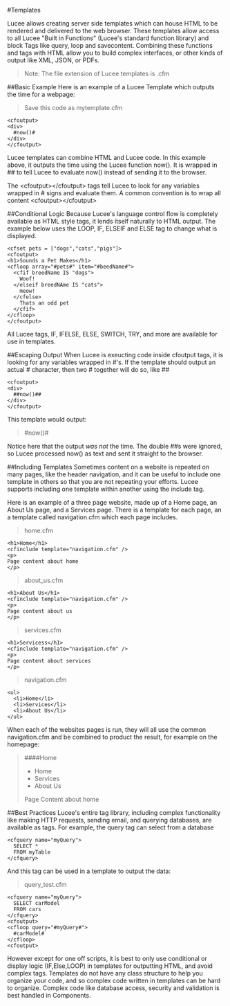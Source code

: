 #Templates

Lucee allows creating server side templates which can house HTML to be rendered and delivered to the web browser. These templates allow access to all Lucee "Built in Functions" (Lucee's standard function library) and block Tags like query, loop and savecontent. Combining these functions and tags with HTML allow you to build complex interfaces, or other kinds of output like XML, JSON, or PDFs. 

>Note: The file extension of Lucee templates is .cfm

##Basic Example
Here is an example of a Lucee Template which outputs the time for a webpage:


>Save this code as mytemplate.cfm
```
<cfoutput>
<div>
  #now()#
</div>
</cfoutput>
```

Lucee templates can combine HTML and Lucee code. In this example above, it outputs the time using the Lucee function now(). It is wrapped in ## to tell Lucee to evaluate now() instead of sending it to the browser.

The &lt;cfoutput&gt;&lt;/cfoutput&gt; tags tell Lucee to look for any variables wrapped in # signs and evaluate them. A common convention is to wrap all content &lt;cfoutput&gt;&lt;/cfoutput&gt; 


##Conditional Logic
Because Lucee's language control flow is completely available as HTML style tags, it lends itself naturally to HTML output. The example below uses the LOOP, IF, ELSEIF and ELSE tag to change what is displayed.

```
<cfset pets = ["dogs","cats","pigs"]>
<cfoutput>
<h1>Sounds a Pet Makes</h1>
<cfloop array="#pets#" item="#beedName#">
  <cfif breedName IS "dogs">
    Woof!
  </elseif breedNAme IS "cats">
    meow!
  </cfelse>
    Thats an odd pet
  </cfif>  
</cfloop>
</cfoutput>
```

All Lucee tags, IF, IFELSE, ELSE, SWITCH, TRY, and more are available for use in templates.

##Escaping Output
When Lucee is exeucting code inside cfoutput tags, it is looking for any variables wrapped in #'s. If the template should output an actual # character, then two # together will do so, like ##

```
<cfoutput>
<div>
  ##now()##
</div>
</cfoutput>
```

This template would output:

> &#35;now()#

Notice here that the output *was not* the time. The double ##s were ignored, so Lucee processed now() as text and sent it straight to the browser.

##Including Templates
Sometimes content on a website is repeated on many pages, like the header navigation, and it can be useful to include one template in others so that you are not repeating your efforts. Lucee supports including one template within another using the include tag. 

Here is an example of a three page website, made up of a Home page, an About Us page, and a Services page. There is a template for each page, an a template called navigation.cfm which each page includes. 

>home.cfm


```
<h1>Home</h1>
<cfinclude template="navigation.cfm" />
<p>
Page content about home
</p>
```

>about_us.cfm


```
<h1>About Us</h1>
<cfinclude template="navigation.cfm" />
<p>
Page content about us
</p>
```

>services.cfm


```
<h1>Servicess</h1>
<cfinclude template="navigation.cfm" />
<p>
Page content about services
</p>
```



>navigation.cfm

```
<ul>
  <li>Home</li>
  <li>Services</li>
  <li>About Us</li>
</ul>
```

When each of the websites pages is run, they will all use the common navigation.cfm and be combined to product the result, for example on the homepage:

>####Home
>* Home
>* Services
>* About Us
>
>Page Content about home

##Best Practices
Lucee's entire tag library, including complex functionality like making HTTP requests, sending email, and querying databases, are available as tags. For example, the query tag can select from a database

```
<cfquery name="myQuery">
  SELECT *
  FROM myTable
</cfquery>
```

And this tag can be used in a template to output the data:

>query_test.cfm

```
<cfquery name="myQuery">
  SELECT carModel
  FROM cars
</cfquery>
<cfoutput>
<cfloop query="#myQuery#">
  #carModel#
</cfloop>
<cfoutput>
```

However except for one off scripts, it is best to only use conditional or display logic (IF,Else,LOOP) in templates for outputting HTML, and avoid complex tags. Templates do not have any class structure to help you organize your code, and so complex code written in templates can be hard to organize. Complex code like database access, security and validation is best handled in Components.


